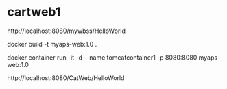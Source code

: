 # cartweb1
http://localhost:8080/mywbss/HelloWorld



docker build -t myaps-web:1.0 .

docker container run -it -d --name tomcatcontainer1 -p 8080:8080 myaps-web:1.0


http://localhost:8080/CatWeb/HelloWorld